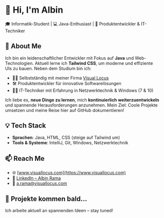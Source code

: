 # 👋 Hi, I'm Albin

🎓 Informatik-Student | 💻 Java-Enthusiast | 🚀 Produktentwickler & IT-Techniker

## 🚀 About Me

Ich bin ein leidenschaftlicher Entwickler mit Fokus auf **Java** und Web-Technologien. Aktuell lerne ich **Tailwind CSS**, um moderne und effiziente UIs zu bauen. Neben dem Studium bin ich:

- 👨‍💼 Selbstständig mit meiner Firma [Visual Locus](https://www.visuallocus.com)
- 🛠️ Produktentwickler für innovative Softwarelösungen
- 🧑‍💻 IT-Techniker mit Erfahrung in Netzwerktechnik & Windows (7 & 10)

Ich liebe es, **neue Dinge zu lernen**, mich **kontinuierlich weiterzuentwickeln** und spannende Herausforderungen anzunehmen. Mein Ziel: Coole Projekte umsetzen und meine Reise hier auf GitHub dokumentieren!

## 💡 Tech Stack
- **Sprachen**: Java, HTML, CSS (steige auf Tailwind um)
- **Tools & Systeme**: IntelliJ, Git, Windows, Netzwerktechnik

## 📫 Reach Me
- 🌐 [www.visuallocus.com](https://www.visuallocus.com)
- 💼 [LinkedIn – Albin Rama](https://www.linkedin.com/search/results/all/?keywords=Albin%20Rama)
- 📧 a.rama@visuallocus.com

## 🔭 Projekte kommen bald...
Ich arbeite aktuell an spannenden Ideen – stay tuned!
